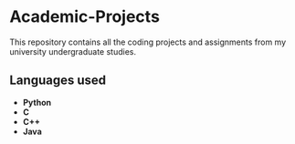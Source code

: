 # Academic-Projects
This repository contains all the coding projects and assignments from my university undergraduate studies.

## Languages used
- **Python**
- **C**
- **C++**
- **Java**

